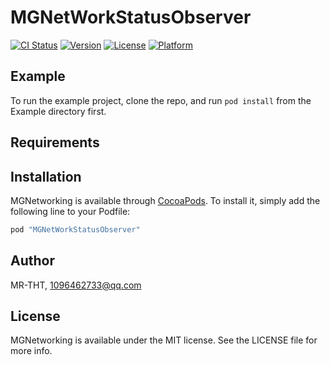 # MGNetWorkStatusObserver

[![CI Status](http://img.shields.io/travis/MR-THT/MGNetWorkStatusObserver.svg?style=flat)](https://travis-ci.org/MR-THT/MGNetWorkStatusObserver)
[![Version](https://img.shields.io/cocoapods/v/MGNetWorkStatusObserver.svg?style=flat)](http://cocoapods.org/pods/MGNetWorkStatusObserver)
[![License](https://img.shields.io/cocoapods/l/MGNetWorkStatusObserver.svg?style=flat)](http://cocoapods.org/pods/MGNetWorkStatusObserver)
[![Platform](https://img.shields.io/cocoapods/p/MGNetWorkStatusObserver.svg?style=flat)](http://cocoapods.org/pods/MGNetWorkStatusObserver)

## Example

To run the example project, clone the repo, and run `pod install` from the Example directory first.

## Requirements

## Installation

MGNetworking is available through [CocoaPods](http://cocoapods.org). To install
it, simply add the following line to your Podfile:

```ruby
pod "MGNetWorkStatusObserver"
```

## Author

MR-THT, 1096462733@qq.com

## License

MGNetworking is available under the MIT license. See the LICENSE file for more info.
